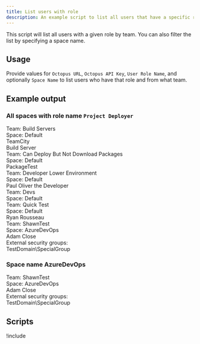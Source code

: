 ```yaml
---
title: List users with role
description: An example script to list all users that have a specific role by team.
---
```



This script will list all users with a given role by team.  You can also filter the list by specifying a space name.

## Usage

Provide values for `Octopus URL`,  `Octopus API Key`, `User Role Name`, and optionally `Space Name` to list users who have that role and from what team.

## Example output

### All spaces with role name `Project Deployer`

Team: Build Servers  
Space: Default  
TeamCity  
Build Server  
Team: Can Deploy But Not Download Packages  
Space: Default  
PackageTest  
Team: Developer Lower Environment  
Space: Default  
Paul Oliver the Developer  
Team: Devs  
Space: Default  
Team: Quick Test  
Space: Default  
Ryan Rousseau  
Team: ShawnTest  
Space: AzureDevOps  
Adam Close  
External security groups:  
TestDomain\SpecialGroup

### Space name AzureDevOps
Team: ShawnTest  
Space: AzureDevOps  
Adam Close  
External security groups:  
TestDomain\SpecialGroup  

## Scripts

!include <list-users-with-role-scripts>
